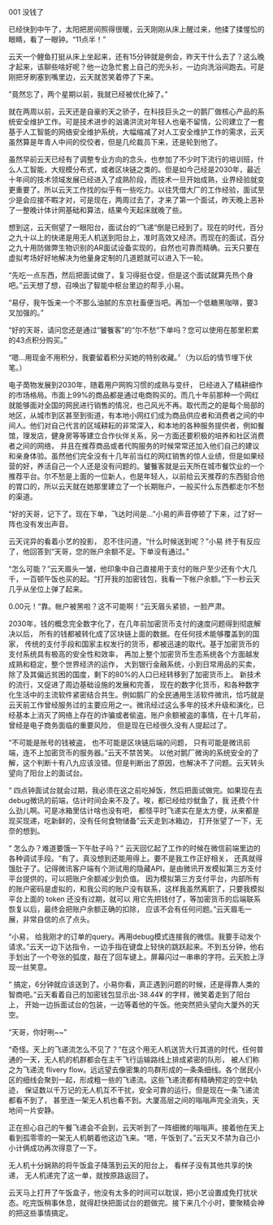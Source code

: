 001 没钱了

已经快到中午了，太阳把房间照得很暖，云天刚刚从床上醒过来，他揉了揉惺忪的眼睛，看了一眼钟。“11点半！”

云天一个鲤鱼打挺从床上坐起来，还有15分钟就是例会，昨天干什么去了？这么晚才起来，该聊些啥好呢？他一边急忙套上自己的兜头衫，一边向洗浴间跑去。可是刚把牙刷塞到嘴里边，云天就苦笑着停了下来。

”竟然忘了，两个星期以前，我就已经被优化掉了。”

就在两周以前，云天还是自豪的天之骄子，在科技巨头之一的鹅厂做核心产品的系统安全维护工作。可是技术进步的汹涌洪流对年轻人也毫不留情，公司建立了一套基于人工智能的网络安全维护系统，大幅缩减了对人工安全维护工作的需求，云天虽然算是年青人中间的佼佼者，但是几纶裁员下来，还是轮到他了。

虽然早前云天已经有了调整专业方向的念头，也参加了不少时下流行的培训班，什么人工智能，大规模分布式，或者区块链之类的。但是如今己经是2030年，最近十年间的技术领域发展已经进入了成熟阶段，而技术一旦开始成熟，业界经验就变更重要了。所以云天工作找的似乎有一些吃力。以往凭借大厂的工作经验，面试至少是会应接不睱才对，可是现在，两周过去了，才来了第一个面试，昨天晚上恶补了一整晚计体计网基础和算法，结果今天起床就晚了些。

想到这，云天侧望了一眼阳台，面试台的“飞递“倒是已经到了。现在的时代，百分之九十以上的快递是用无人机送到阳台上，准时高效又经济。而现在的面试，百分之九十用防做弊生物识别的AR面试设备实现的，自然也可靠而精确。云天只要在虚拟考场好好地解决为他量身定制的几道题就可以进入下一轮。

“先吃一点东西，然后把面试做了，复习得挺仓促，但是这个面试就算先热个身吧。”云天想了想，召唤出了智能中枢台里边的帮手,小易。

“易仔，我午饭来一个不那么油腻的东京社畜便当吧。再加一个低糖黑咖啡，要3叉加强的。”

“好的天哥，请问您还是通过“饕餮客”的“尔不愁“下单吗？您可以使用在那里积累的43点积分购买。”

“嗯…用现金不用积分，我要留着积分买她的特别收藏。〞（为以后的情节埋下伏笔。）

电子啇物发展到2030年，随着用户网购习惯的成熟与变纤， 已经进入了精耕细作的市场格局。市面上99%的商品都是通过电商购买的。而几十年前那种一个网红就能够面对全国的网民进行销售的情况，也己风光不再。取代而之的是每个局部的地区，从城市到区甚至到街道，有本地小网红们成为商品供应者和消费者之间的中间人。他们对自己代言的区域耕耘的非常深入，和本地的各种服务提供者，例如餐馆，理发店，健身房等等建立合作伙伴关系，另一方面还要积极的培养和社区消费者之间的网络， 并且在推荐商品或者代购服务的时候常常还加入他们自己的建议和亲身体验。虽然他们完全没有十几年前当红的网红销售的惊人业绩，但是如果经营的好，养活自己一个人还是没有问题的。饕餮客就是云天所在城市餐饮业的一个推荐平台。尔不愁是上面的一位新人，也是年轻人，以前给云天推荐的东西挺合他的胃口的，所以云天就在她那里建立了一个长期账户，一般买什么东西都走尔不愁的渠道。

“好的天哥，记下了。现在下单，飞达时间是…”小易的声音停顿了下来，过了好一阵也没有发出声音。

云天诧异的看着小艺的投影， 忍不住问道，“什么时候送到呢？”小易 终于有反应了，他回答到“天哥，您的账户余额不足。下单没有通过。”

“怎么可能？”云天眉头一皱，他印象中自己直接用于支付的账户至少还有个大几千，一百顿午饭也买的起。“打开我的加密钱包，我看一下帐户余额。”下一秒云天几乎从坐位上弹了起来。

0.00元！“靠。帐户被黑啦？这不可能啊！”云天眉头紧锁，一脸严肃。

2030年，钱的概念完全数字化了，在几年前加密货币支付的速度问题得到彻底解决以后， 所有的钱都被转化成了区块链上面的数据。在任何技术能够覆盖到的国家， 传统的支付手段和国家主权发行的货币，都被迅速的取代。基于加密货币的支付系统具有极高的安全性和效率， 再加上整个加密货币生态系统各个方面越发成熟和稳定，整个世界经济的运作， 大到银行金融系统，小到日常用品的买卖，除了及其偏远贫困的国度，剩下的80%的人口已经转移到了加密货币上。 新技术的流行，又促进了周边基础设施的发展和完善， 现在的数字化货币，和各种数字化生活中的主流软件紧密结合共生。例如鹅厂的全民通用生活软件微讯，恰巧就是云天前工作曾经服务过的主要应用之一。微讯经过这么多年的技术升级和演化，已经基本上消灭了网络上存在的诈骗或者偷盗。账户余额被盗的事情，在十几年前，曾经是电子商务面临的重要风险， 但是现在已经很久没有人提起过了。

“不可能是账号的钱被盗， 也不可能是区块链后端的问题， 只有可能是微讯前端，连不上加密货币的服务器。”云天不禁苦笑。 以他对鹅厂微询的系统安全的了解，这个判断十有八九应该没错。但是判断出了原因，也解决不了问题。云天转头望向了阳台上的面试台。

“ 四点钟面试台就会过期，我必须在这之前吃掉饭，然后把面试做完。如果现在去debug微讯的前端，估计时间会来不及了。唉，都已经给炒鱿鱼了，我 还费个什么劲儿啊。可是冰箱里估计啥也没有吧， 都怪平时飞递实在是太方便，从来都是现买现递，吃新鲜的，没有任何食物储备”云天走到冰箱边， 打开张望了一下，无奈的想到。

“ 怎么办？难道要饿一下午肚子吗？” 云天回忆起了工作的时候在微信前端里边的各种调试手段。“有了。真没想到还能用得上。要不是我工作正好相关， 还真就得饿肚子了。记得微讯客户端有个测试用的隐藏API，是由微讯开发模拟第三方支付平台提供的，可以把账户余额减少到负值。 因为模拟第三方支付平台，内部所有的账户密码是虚拟的，和我公司的账户没有联系，这样我虽然离职了，只要我模拟平台上面的 token 还没有过期，就可以 用它先把钱付了，等加密货币的后端联系恢复以后，最终会把账户余额正确的扣除， 应该不会有任何问题。”云天眉毛一展，非常自信的点了点头。

“小易， 给我刚才的订单的query。再用debug模式连接我的微信。我要手动发个请求。”云天一边下达指令，一边手指在键盘上轻快的跳跃起来。不到五分钟，他右手划出了一个夸张的弧度，敲在了回车键上。屏幕闪过一串串的字符。云天脸上浮现一丝笑意。

“ 搞定，6分钟就应该送到了。小易你看，真正遇到问题的时候，还是得靠人类的智商吧。”云天看着自己的加密钱包显示出-38.44¥ 的字样，微笑着走到了阳台上， 开始一边拆面试台的包装，一边等着他的午饭。他突然把头望向大厦外的天空。

“天哥，你好咧~~”

“奇怪。天上的飞递流怎么不见了？”在这个用无人机送货大行其道的时代，任何普通的一天，无人机的机群都会在主干飞行运输路线上排成紧密的队形， 被人们称之为飞递流 flivery flow。远远望去像密集的鸟群形成的一条条细线。各个居民小区的细线会聚到一起，形成粗一些的飞递流。这些飞递流都有精确预定的空中轨迹， 保证数以千万记的无人机互不干扰，安全可靠的运行。但是现在一条飞递流都看不到了， 甚至连一架无人机也看不到。大厦高层之间的嗡嗡声完全消失，天地间一片安静。

正在担心自己的午餐飞递会不会到，云天听到了一阵细微的嗡嗡声。接着他在天上看到孤零零的一架无人机朝着他这边飞来。“嗯，午饭到了。”云天又不禁为自己小小计俩成功再次得意了一下。

无人机十分娴熟的将午饭盒子降落到云天的阳台上， 看样子没有其他共享的快递， 无人机递完了这一单，就按原路返回了。

云天马上打开了午饭盒子，他没有太多的时间可以耽误，把小艺设置成免打扰状态。吃完饭稍事休息，就得赶快把面试台的题做完。接下来几个小时，要聚精会神的把这些事情搞定。
